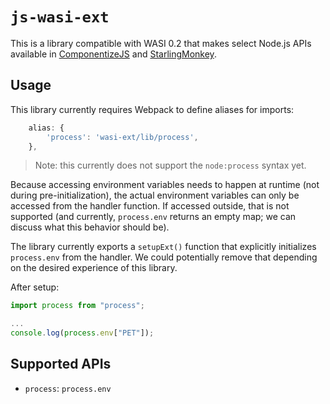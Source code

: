 # `js-wasi-ext`

This is a library compatible with WASI 0.2 that makes select Node.js APIs available in
[ComponentizeJS](https://github.com/bytecodealliance/componentizeJS/) and
[StarlingMonkey](https://github.com/bytecodealliance/starlingmonkey).

## Usage

This library currently requires Webpack to define aliases for imports:

```js
    alias: {
        'process': 'wasi-ext/lib/process',
    },
```

> Note: this currently does not support the `node:process` syntax yet.

Because accessing environment variables needs to happen at runtime (not during
pre-initialization), the actual environment variables can only be accessed from
the handler function. If accessed outside, that is not supported (and currently,
`process.env` returns an empty map; we can discuss what this behavior should be).

The library currently exports a `setupExt()` function that explicitly initializes
`process.env` from the handler. We could potentially remove that depending on the
desired experience of this library.

After setup:

```js
import process from "process";

...
console.log(process.env["PET"]);
```

## Supported APIs

* `process`: `process.env`


